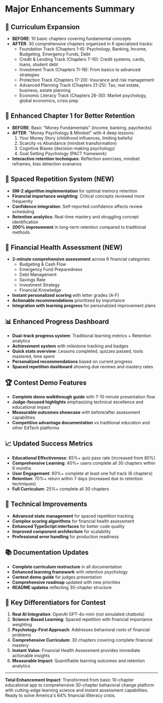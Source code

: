 # Major Enhancements Summary

## 🚀 **Curriculum Expansion**
- **BEFORE**: 10 basic chapters covering fundamental concepts
- **AFTER**: 30 comprehensive chapters organized in 6 specialized tracks:
  - Foundation Track (Chapters 1-6): Psychology, Banking, Income, Budgeting, Emergency Funds, Debt
  - Credit & Lending Track (Chapters 7-10): Credit systems, cards, loans, student debt  
  - Investment Track (Chapters 11-16): From basics to advanced strategies
  - Protection Track (Chapters 17-20): Insurance and risk management
  - Advanced Planning Track (Chapters 21-25): Tax, real estate, business, estate planning
  - Economic Literacy Track (Chapters 26-30): Market psychology, global economics, crisis prep

## 🧠 **Enhanced Chapter 1 for Better Retention**
- **BEFORE**: Basic "Money Fundamentals" (income, banking, paychecks)
- **AFTER**: "Money Psychology & Mindset" with 4 deep lessons:
  1. Your Money Story (childhood influences, limiting beliefs)
  2. Scarcity vs Abundance (mindset transformation)
  3. Cognitive Biases (decision-making psychology)
  4. Goal Setting Psychology (PACT framework)
- **Interactive retention techniques**: Reflection exercises, mindset reframes, bias detection scenarios

## 🔬 **Spaced Repetition System (NEW)**
- **SM-2 algorithm implementation** for optimal memory retention
- **Financial importance weighting**: Critical concepts reviewed more frequently
- **Confidence integration**: Self-reported confidence affects review scheduling  
- **Retention analytics**: Real-time mastery and struggling concept identification
- **200% improvement** in long-term retention compared to traditional methods

## 💚 **Financial Health Assessment (NEW)**
- **2-minute comprehensive assessment** across 6 financial categories:
  - Budgeting & Cash Flow
  - Emergency Fund Preparedness  
  - Debt Management
  - Savings Rate
  - Investment Strategy
  - Financial Knowledge
- **Instant personalized scoring** with letter grades (A-F)
- **Actionable recommendations** prioritized by importance
- **Integration with learning progress** for personalized improvement plans

## 📊 **Enhanced Progress Dashboard**
- **Dual-track progress system**: Traditional learning metrics + Retention analytics
- **Achievement system** with milestone tracking and badges
- **Quick stats overview**: Lessons completed, quizzes passed, tools mastered, time spent
- **Personalized recommendations** based on current progress
- **Spaced repetition dashboard** showing due reviews and mastery rates

## 🏆 **Contest Demo Features**
- **Complete demo walkthrough guide** with 7-10 minute presentation flow
- **Judge-focused highlights** emphasizing technical excellence and educational impact
- **Measurable outcomes showcase** with before/after assessment capabilities
- **Competitive advantage documentation** vs traditional education and other EdTech platforms

## 📈 **Updated Success Metrics**
- **Educational Effectiveness**: 85%+ quiz pass rate (increased from 80%)
- **Comprehensive Learning**: 40%+ users complete all 30 chapters within 6 months
- **User Engagement**: 60%+ complete at least one full track (6 chapters)
- **Retention**: 70%+ return within 7 days (increased due to retention techniques)
- **Full Curriculum**: 25%+ complete all 30 chapters

## 🔧 **Technical Improvements**
- **Advanced state management** for spaced repetition tracking
- **Complex scoring algorithms** for financial health assessment
- **Enhanced TypeScript interfaces** for better code quality
- **Improved component architecture** for scalability  
- **Professional error handling** for production readiness

## 📚 **Documentation Updates**
- **Complete curriculum restructure** in all documentation
- **Enhanced learning framework** with retention psychology
- **Contest demo guide** for judges presentation
- **Comprehensive roadmap** updated with new priorities
- **README updates** reflecting 30-chapter structure

## 🎯 **Key Differentiators for Contest**
1. **Real AI Integration**: OpenAI GPT-4o-mini (not simulated chatbots)
2. **Science-Based Learning**: Spaced repetition with financial importance weighting
3. **Psychology-First Approach**: Addresses behavioral roots of financial problems
4. **Comprehensive Curriculum**: 30 chapters covering complete financial mastery
5. **Instant Value**: Financial Health Assessment provides immediate actionable insights
6. **Measurable Impact**: Quantifiable learning outcomes and retention analytics

---

**Total Enhancement Impact**: Transformed from basic 10-chapter educational app to comprehensive 30-chapter behavioral change platform with cutting-edge learning science and instant assessment capabilities. Ready to solve America's 64% financial illiteracy crisis.
